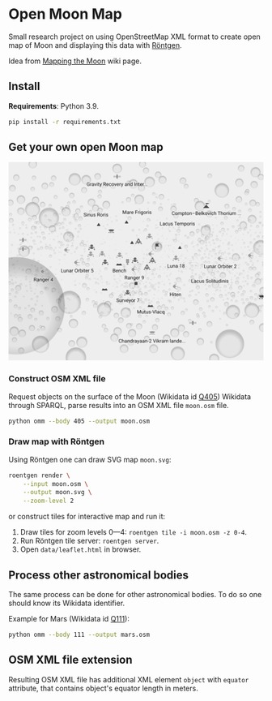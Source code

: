Open Moon Map
=============

Small research project on using OpenStreetMap XML format to create open map of
Moon and displaying this data with [Röntgen](https://github.com/enzet/Roentgen).

Idea from
[Mapping the Moon](https://wiki.openstreetmap.org/wiki/Mapping_the_Moon) wiki
page.

Install
-------

**Requirements**: Python 3.9.

```bash
pip install -r requirements.txt
```

Get your own open Moon map
--------------------------

![Preview](doc/moon.png)

### Construct OSM XML file ###

Request objects on the surface of the Moon (Wikidata id
[Q405](https://www.wikidata.org/wiki/Q405)) Wikidata through SPARQL, parse
results into an OSM XML file `moon.osm` file.

```bash
python omm --body 405 --output moon.osm
```

### Draw map with Röntgen ###

Using Röntgen one can draw SVG map `moon.svg`:

```bash
roentgen render \
    --input moon.osm \
    --output moon.svg \
    --zoom-level 2
```

or construct tiles for interactive map and run it:

1. Draw tiles for zoom levels 0—4: `roentgen tile -i moon.osm -z 0-4`.
2. Run Röntgen tile server: `roentgen server`.
3. Open `data/leaflet.html` in browser.

Process other astronomical bodies
---------------------------------

The same process can be done for other astronomical bodies.  To do so one
should know its Wikidata identifier.

Example for Mars (Wikidata id [Q111](https://www.wikidata.org/wiki/Q111)):

```bash
python omm --body 111 --output mars.osm
```

OSM XML file extension
----------------------

Resulting OSM XML file has additional XML element `object` with `equator`
attribute, that contains object's equator length in meters.